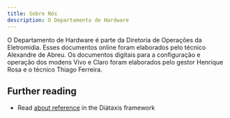 ```yaml
---
title: Sobre Nós
description: O Departamento de Hardware
---
```


O Departamento de Hardware é parte da Diretoria de Operações da Eletromidia. Esses documentos online foram elaborados pelo técnico Alexandre de Abreu. Os documentos digitais para a configuração e operação dos modens Vivo e Claro foram elaborados pelo gestor Henrique Rosa e o técnico Thiago Ferreira.

## Further reading

- Read [about reference](https://diataxis.fr/reference/) in the Diátaxis framework
